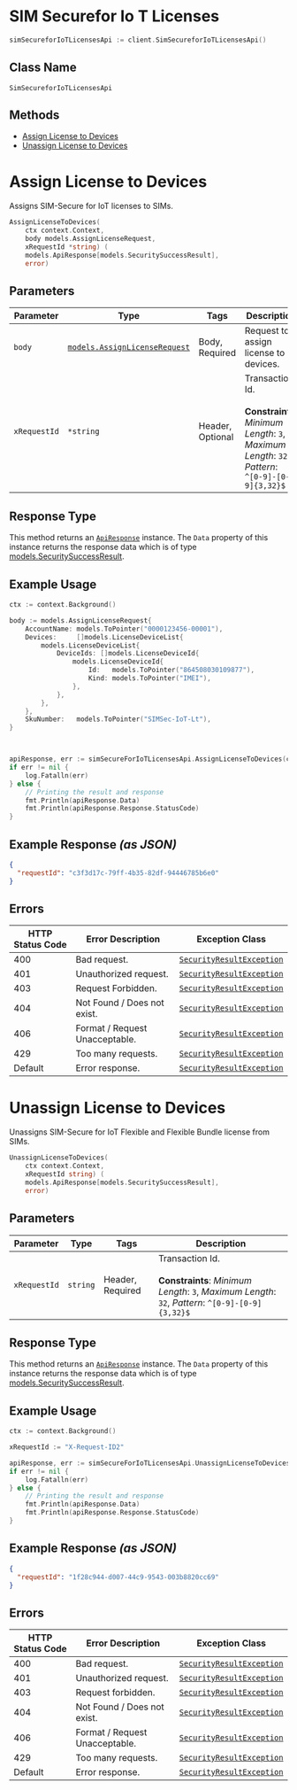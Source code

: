 # SIM Securefor Io T Licenses

```go
simSecureforIoTLicensesApi := client.SimSecureforIoTLicensesApi()
```

## Class Name

`SimSecureforIoTLicensesApi`

## Methods

* [Assign License to Devices](../../doc/controllers/sim-securefor-io-t-licenses.md#assign-license-to-devices)
* [Unassign License to Devices](../../doc/controllers/sim-securefor-io-t-licenses.md#unassign-license-to-devices)


# Assign License to Devices

Assigns SIM-Secure for IoT licenses to SIMs.

```go
AssignLicenseToDevices(
    ctx context.Context,
    body models.AssignLicenseRequest,
    xRequestId *string) (
    models.ApiResponse[models.SecuritySuccessResult],
    error)
```

## Parameters

| Parameter | Type | Tags | Description |
|  --- | --- | --- | --- |
| `body` | [`models.AssignLicenseRequest`](../../doc/models/assign-license-request.md) | Body, Required | Request to assign license to devices. |
| `xRequestId` | `*string` | Header, Optional | Transaction Id.<br><br>**Constraints**: *Minimum Length*: `3`, *Maximum Length*: `32`, *Pattern*: `^[0-9]-[0-9]{3,32}$` |

## Response Type

This method returns an [`ApiResponse`](../../doc/api-response.md) instance. The `Data` property of this instance returns the response data which is of type [models.SecuritySuccessResult](../../doc/models/security-success-result.md).

## Example Usage

```go
ctx := context.Background()

body := models.AssignLicenseRequest{
    AccountName: models.ToPointer("0000123456-00001"),
    Devices:     []models.LicenseDeviceList{
        models.LicenseDeviceList{
            DeviceIds: []models.LicenseDeviceId{
                models.LicenseDeviceId{
                    Id:   models.ToPointer("864508030109877"),
                    Kind: models.ToPointer("IMEI"),
                },
            },
        },
    },
    SkuNumber:   models.ToPointer("SIMSec-IoT-Lt"),
}



apiResponse, err := simSecureForIoTLicensesApi.AssignLicenseToDevices(ctx, body, nil)
if err != nil {
    log.Fatalln(err)
} else {
    // Printing the result and response
    fmt.Println(apiResponse.Data)
    fmt.Println(apiResponse.Response.StatusCode)
}
```

## Example Response *(as JSON)*

```json
{
  "requestId": "c3f3d17c-79ff-4b35-82df-94446785b6e0"
}
```

## Errors

| HTTP Status Code | Error Description | Exception Class |
|  --- | --- | --- |
| 400 | Bad request. | [`SecurityResultException`](../../doc/models/security-result-exception.md) |
| 401 | Unauthorized request. | [`SecurityResultException`](../../doc/models/security-result-exception.md) |
| 403 | Request Forbidden. | [`SecurityResultException`](../../doc/models/security-result-exception.md) |
| 404 | Not Found / Does not exist. | [`SecurityResultException`](../../doc/models/security-result-exception.md) |
| 406 | Format / Request Unacceptable. | [`SecurityResultException`](../../doc/models/security-result-exception.md) |
| 429 | Too many requests. | [`SecurityResultException`](../../doc/models/security-result-exception.md) |
| Default | Error response. | [`SecurityResultException`](../../doc/models/security-result-exception.md) |


# Unassign License to Devices

Unassigns SIM-Secure for IoT Flexible and Flexible Bundle license from SIMs.

```go
UnassignLicenseToDevices(
    ctx context.Context,
    xRequestId string) (
    models.ApiResponse[models.SecuritySuccessResult],
    error)
```

## Parameters

| Parameter | Type | Tags | Description |
|  --- | --- | --- | --- |
| `xRequestId` | `string` | Header, Required | Transaction Id.<br><br>**Constraints**: *Minimum Length*: `3`, *Maximum Length*: `32`, *Pattern*: `^[0-9]-[0-9]{3,32}$` |

## Response Type

This method returns an [`ApiResponse`](../../doc/api-response.md) instance. The `Data` property of this instance returns the response data which is of type [models.SecuritySuccessResult](../../doc/models/security-success-result.md).

## Example Usage

```go
ctx := context.Background()

xRequestId := "X-Request-ID2"

apiResponse, err := simSecureForIoTLicensesApi.UnassignLicenseToDevices(ctx, xRequestId)
if err != nil {
    log.Fatalln(err)
} else {
    // Printing the result and response
    fmt.Println(apiResponse.Data)
    fmt.Println(apiResponse.Response.StatusCode)
}
```

## Example Response *(as JSON)*

```json
{
  "requestId": "1f28c944-d007-44c9-9543-003b8820cc69"
}
```

## Errors

| HTTP Status Code | Error Description | Exception Class |
|  --- | --- | --- |
| 400 | Bad request. | [`SecurityResultException`](../../doc/models/security-result-exception.md) |
| 401 | Unauthorized request. | [`SecurityResultException`](../../doc/models/security-result-exception.md) |
| 403 | Request forbidden. | [`SecurityResultException`](../../doc/models/security-result-exception.md) |
| 404 | Not Found / Does not exist. | [`SecurityResultException`](../../doc/models/security-result-exception.md) |
| 406 | Format / Request Unacceptable. | [`SecurityResultException`](../../doc/models/security-result-exception.md) |
| 429 | Too many requests. | [`SecurityResultException`](../../doc/models/security-result-exception.md) |
| Default | Error response. | [`SecurityResultException`](../../doc/models/security-result-exception.md) |

